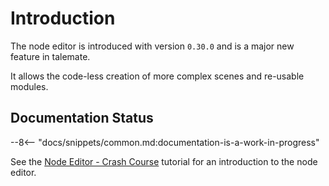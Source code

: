 # Introduction

The node editor is introduced with version `0.30.0` and is a major new feature in talemate.

It allows the code-less creation of more complex scenes and re-usable modules.

## Documentation Status

--8<-- "docs/snippets/common.md:documentation-is-a-work-in-progress"

See the [Node Editor - Crash Course](/talemate/user-guide/howto/node-editor-crash-course/infinity-quest-dynamic/) tutorial for an introduction to the node editor.
